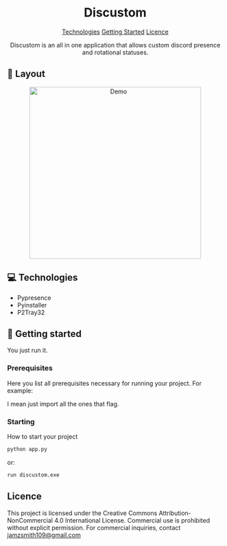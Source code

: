 

<h1 align="center" style="font-weight: bold;">Discustom</h1>

<p align="center">
<a href="#tech">Technologies</a>
<a href="#started">Getting Started</a>
<a href="#licence">Licence</a>
 
</p>


<p align="center">Discustom is an all in one application that allows custom discord presence and rotational statuses.</p>



<h2 id="layout">🎨 Layout</h2>

<p align="center">

<img src="https://media2.giphy.com/media/v1.Y2lkPTc5MGI3NjExcmF5bGRjZHVvZ2lpYXo3aDh6M292dHY5bHVtOWUwamJ4bzE0ODl2YyZlcD12MV9pbnRlcm5hbF9naWZfYnlfaWQmY3Q9Zw/BFmCxXa5sVWl9hl1Xa/giphy.gif" alt="Demo" width="400px">
</p>

<h2 id="technologies">💻 Technologies</h2>

- Pypresence
- Pyinstaller
- P2Tray32

<h2 id="started">🚀 Getting started</h2>

You just run it.

<h3>Prerequisites</h3>

Here you list all prerequisites necessary for running your project. For example:

I mean just import all the ones that flag.

<h3>Starting</h3>

How to start your project

```bash
python app.py
```

or: 
```bash
run discustom.exe
```

<h2 id="licence">Licence</h2>

This project is licensed under the Creative Commons Attribution-NonCommercial 4.0 International License.
Commercial use is prohibited without explicit permission. For commercial inquiries, contact jamzsmith109@gmail.com
